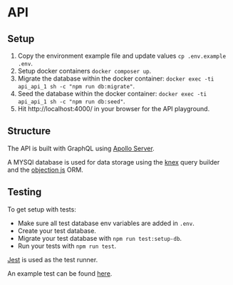 # API

## Setup

1. Copy the environment example file and update values `cp .env.example .env`.
2. Setup docker containers `docker composer up`.
3. Migrate the database within the docker container: `docker exec -ti api_api_1 sh -c "npm run db:migrate"`.
4. Seed the database within the docker container: `docker exec -ti api_api_1 sh -c "npm run db:seed"`.
5. Hit http://localhost:4000/ in your browser for the API playground.

## Structure

The API is built with GraphQL using [Apollo Server](https://www.apollographql.com/docs/apollo-server/).

A MYSQl database is used for data storage using the [knex](https://knexjs.org/) query builder and the [objection js](https://vincit.github.io/objection.js/) ORM.

## Testing

To get setup with tests:

- Make sure all test database env variables are added in `.env`.
- Create your test database.
- Migrate your test database with `npm run test:setup-db`.
- Run your tests with `npm run test`.

[Jest](https://jestjs.io/) is used as the test runner.

An example test can be found [here](/packages/api/src/schema/types/album.test.js).
